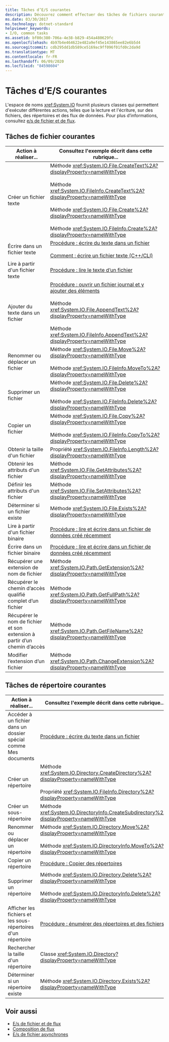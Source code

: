 ```yaml
---
title: Tâches d’E/S courantes
description: Découvrez comment effectuer des tâches de fichiers courantes & des tâches de répertoire courantes à l’aide de classes & méthodes dans l’espace de noms System.IO dans .NET.
ms.date: 03/30/2017
ms.technology: dotnet-standard
helpviewer_keywords:
- I/O, common tasks
ms.assetid: bf00c380-706a-4e38-b829-454a480629fc
ms.openlocfilehash: 4b97b4e464622e482a9ef45e143865ee82e6b5d4
ms.sourcegitcommit: cdb295dd1db589ce5169ac9ff096f01fd0c2da9d
ms.translationtype: MT
ms.contentlocale: fr-FR
ms.lasthandoff: 06/09/2020
ms.locfileid: "84598604"
---
```

# <a name="common-io-tasks"></a>Tâches d’E/S courantes
L'espace de noms <xref:System.IO> fournit plusieurs classes qui permettent d'exécuter différentes actions, telles que la lecture et l'écriture, sur des fichiers, des répertoires et des flux de données. Pour plus d’informations, consultez [e/s de fichier et de flux](index.md).  
  
## <a name="common-file-tasks"></a>Tâches de fichier courantes  
  
|Action à réaliser...|Consultez l'exemple décrit dans cette rubrique...|  
|-------------------|--------------------------------------|  
|Créer un fichier texte|Méthode <xref:System.IO.File.CreateText%2A?displayProperty=nameWithType><br /><br /> Méthode <xref:System.IO.FileInfo.CreateText%2A?displayProperty=nameWithType><br /><br /> Méthode <xref:System.IO.File.Create%2A?displayProperty=nameWithType><br /><br /> Méthode <xref:System.IO.FileInfo.Create%2A?displayProperty=nameWithType>|  
|Écrire dans un fichier texte|[Procédure : écrire du texte dans un fichier](how-to-write-text-to-a-file.md)<br /><br /> [Comment : écrire un fichier texte (C++/CLI)](/cpp/dotnet/how-to-write-a-text-file-cpp-cli)|  
|Lire à partir d'un fichier texte|[Procédure : lire le texte d’un fichier](how-to-read-text-from-a-file.md)|  
|Ajouter du texte dans un fichier|[Procédure : ouvrir un fichier journal et y ajouter des éléments](how-to-open-and-append-to-a-log-file.md)<br /><br /> Méthode <xref:System.IO.File.AppendText%2A?displayProperty=nameWithType><br /><br /> Méthode <xref:System.IO.FileInfo.AppendText%2A?displayProperty=nameWithType>|  
|Renommer ou déplacer un fichier|Méthode <xref:System.IO.File.Move%2A?displayProperty=nameWithType><br /><br /> Méthode <xref:System.IO.FileInfo.MoveTo%2A?displayProperty=nameWithType>|  
|Supprimer un fichier|Méthode <xref:System.IO.File.Delete%2A?displayProperty=nameWithType><br /><br /> Méthode <xref:System.IO.FileInfo.Delete%2A?displayProperty=nameWithType>|  
|Copier un fichier|Méthode <xref:System.IO.File.Copy%2A?displayProperty=nameWithType><br /><br /> Méthode <xref:System.IO.FileInfo.CopyTo%2A?displayProperty=nameWithType>|  
|Obtenir la taille d'un fichier|Propriété <xref:System.IO.FileInfo.Length%2A?displayProperty=nameWithType>|  
|Obtenir les attributs d'un fichier|Méthode <xref:System.IO.File.GetAttributes%2A?displayProperty=nameWithType>|  
|Définir les attributs d'un fichier|Méthode <xref:System.IO.File.SetAttributes%2A?displayProperty=nameWithType>|  
|Déterminer si un fichier existe|Méthode <xref:System.IO.File.Exists%2A?displayProperty=nameWithType>|  
|Lire à partir d'un fichier binaire|[Procédure : lire et écrire dans un fichier de données créé récemment](how-to-read-and-write-to-a-newly-created-data-file.md)|  
|Écrire dans un fichier binaire|[Procédure : lire et écrire dans un fichier de données créé récemment](how-to-read-and-write-to-a-newly-created-data-file.md)|  
|Récupérer une extension de nom de fichier|Méthode <xref:System.IO.Path.GetExtension%2A?displayProperty=nameWithType>|  
|Récupérer le chemin d’accès qualifié complet d’un fichier|Méthode <xref:System.IO.Path.GetFullPath%2A?displayProperty=nameWithType>|  
|Récupérer le nom de fichier et son extension à partir d’un chemin d’accès|Méthode <xref:System.IO.Path.GetFileName%2A?displayProperty=nameWithType>|  
|Modifier l’extension d’un fichier|Méthode <xref:System.IO.Path.ChangeExtension%2A?displayProperty=nameWithType>|  
  
## <a name="common-directory-tasks"></a>Tâches de répertoire courantes  
  
|Action à réaliser...|Consultez l'exemple décrit dans cette rubrique...|  
|-------------------|--------------------------------------|  
|Accéder à un fichier dans un dossier spécial comme Mes documents|[Procédure : écrire du texte dans un fichier](how-to-write-text-to-a-file.md)|  
|Créer un répertoire|Méthode <xref:System.IO.Directory.CreateDirectory%2A?displayProperty=nameWithType><br /><br /> Propriété <xref:System.IO.FileInfo.Directory%2A?displayProperty=nameWithType>|  
|Créer un sous-répertoire|Méthode <xref:System.IO.DirectoryInfo.CreateSubdirectory%2A?displayProperty=nameWithType>|  
|Renommer ou déplacer un répertoire|Méthode <xref:System.IO.Directory.Move%2A?displayProperty=nameWithType><br /><br /> Méthode <xref:System.IO.DirectoryInfo.MoveTo%2A?displayProperty=nameWithType>|  
|Copier un répertoire|[Procédure : Copier des répertoires](how-to-copy-directories.md)|  
|Supprimer un répertoire|Méthode <xref:System.IO.Directory.Delete%2A?displayProperty=nameWithType><br /><br /> Méthode <xref:System.IO.DirectoryInfo.Delete%2A?displayProperty=nameWithType>|  
|Afficher les fichiers et les sous-répertoires d'un répertoire|[Procédure : énumérer des répertoires et des fichiers](how-to-enumerate-directories-and-files.md)|  
|Rechercher la taille d'un répertoire|Classe <xref:System.IO.Directory?displayProperty=nameWithType>|  
|Déterminer si un répertoire existe|Méthode <xref:System.IO.Directory.Exists%2A?displayProperty=nameWithType>|  
  
## <a name="see-also"></a>Voir aussi

- [E/s de fichier et de flux](index.md)
- [Composition de flux](composing-streams.md)
- [E/s de fichier asynchrones](asynchronous-file-i-o.md)
